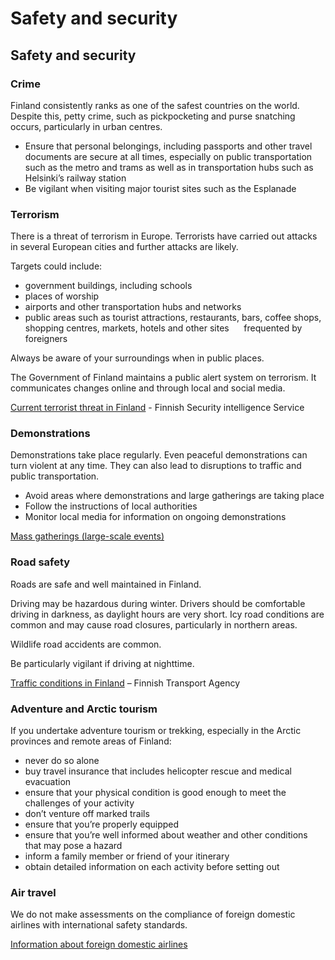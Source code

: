 # Safety and security

## Safety and security

### Crime

Finland consistently ranks as one of the safest countries on the world. Despite this, petty crime, such as pickpocketing and purse snatching occurs, particularly in urban centres.

* Ensure that personal belongings, including passports and other travel documents are secure at all times, especially on public transportation such as the metro and trams as well as in transportation hubs such as Helsinki’s railway station
* Be vigilant when visiting major tourist sites such as the Esplanade

### Terrorism

There is a threat of terrorism in Europe. Terrorists have carried out attacks in several European cities and further attacks are likely.

Targets could include:

* government buildings, including schools
* places of worship
* airports and other transportation hubs and networks
* public areas such as tourist attractions, restaurants, bars, coffee shops, shopping centres, markets, hotels and other sites      frequented by foreigners

Always be aware of your surroundings when in public places.

The Government of Finland maintains a public alert system on terrorism. It communicates changes online and through local and social media.

[Current terrorist threat in Finland](https://supo.fi/en/terrorist-threat-assessment) - Finnish Security intelligence Service

### Demonstrations

Demonstrations take place regularly. Even peaceful demonstrations can turn violent at any time. They can also lead to disruptions to traffic and public transportation.

* Avoid areas where demonstrations and large gatherings are taking place
* Follow the instructions of local authorities
* Monitor local media for information on ongoing demonstrations

[Mass gatherings (large-scale events)](https://travel.gc.ca/travelling/health-safety/mass-gatherings)

### Road safety

Roads are safe and well maintained in Finland.

Driving may be hazardous during winter. Drivers should be comfortable driving in darkness, as daylight hours are very short. Icy road conditions are common and may cause road closures, particularly in northern areas.

Wildlife road accidents are common.

Be particularly vigilant if driving at nighttime.

[Traffic conditions in Finland](https://liikennetilanne.tmfg.fi/) – Finnish Transport Agency

### Adventure and Arctic tourism

If you undertake adventure tourism or trekking, especially in the Arctic provinces and remote areas of Finland:

* never do so alone
* buy travel insurance that includes helicopter rescue and medical evacuation
* ensure that your physical condition is good enough to meet the challenges of your activity
* don’t venture off marked trails
* ensure that you’re properly equipped
* ensure that you’re well informed about weather and other conditions that may pose a hazard
* inform a family member or friend of your itinerary
* obtain detailed information on each activity before setting out

### Air travel

We do not make assessments on the compliance of foreign domestic airlines with international safety standards.

[Information about foreign domestic airlines](https://travel.gc.ca/air/in-flight-safety#other)